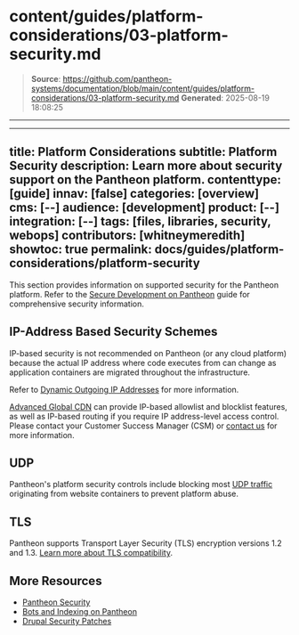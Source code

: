 # content/guides/platform-considerations/03-platform-security.md

> **Source**: https://github.com/pantheon-systems/documentation/blob/main/content/guides/platform-considerations/03-platform-security.md
> **Generated**: 2025-08-19 18:08:25

---

---
title: Platform Considerations
subtitle: Platform Security
description: Learn more about security support on the Pantheon platform.
contenttype: [guide]
innav: [false]
categories: [overview]
cms: [--]
audience: [development]
product: [--]
integration: [--]
tags: [files, libraries, security, webops]
contributors: [whitneymeredith]
showtoc: true
permalink: docs/guides/platform-considerations/platform-security
---

This section provides information on supported security for the Pantheon platform. Refer to the [Secure Development on Pantheon](/guides/secure-development) guide for comprehensive security information.

<Partial file="auth.md" />

## IP-Address Based Security Schemes

IP-based security is not recommended on Pantheon (or any cloud platform) because the actual IP address where code executes from can change as application containers are migrated throughout the infrastructure.

Refer to [Dynamic Outgoing IP Addresses](/outgoing-ips) for more information.

[Advanced Global CDN](/guides/professional-services/advanced-global-cdn#ip-allowlisting--blocklisting) can provide IP-based allowlist and blocklist features, as well as IP-based routing if you require IP address-level access control. Please contact your Customer Success Manager (CSM) or [contact us](https://pantheon.io/contact-us?docs) for more information.

## UDP

Pantheon's platform security controls include blocking most [UDP traffic](https://en.wikipedia.org/wiki/User_Datagram_Protocol) originating from website containers to prevent platform abuse.

## TLS

Pantheon supports Transport Layer Security (TLS) encryption versions 1.2 and 1.3. [Learn more about TLS compatibility](/tls-compatibility).

## More Resources

- [Pantheon Security](/guides/security)
- [Bots and Indexing on Pantheon](/bots-and-indexing)
- [Drupal Security Patches](/drupal-security-patches)